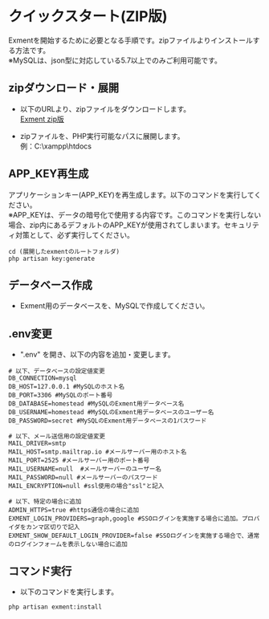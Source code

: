 # クイックスタート(ZIP版)
Exmentを開始するために必要となる手順です。zipファイルよりインストールする方法です。  
※MySQLは、json型に対応している5.7以上でのみご利用可能です。  

## zipダウンロード・展開
- 以下のURLより、zipファイルをダウンロードします。  
[Exment zip版](https://exment.net/downloads/ja/exment.zip)

- zipファイルを、PHP実行可能なパスに展開します。  
例：C:\xampp\htdocs


## APP_KEY再生成
アプリケーションキー(APP_KEY)を再生成します。以下のコマンドを実行してください。  
※APP_KEYは、データの暗号化で使用する内容です。このコマンドを実行しない場合、zip内にあるデフォルトのAPP_KEYが使用されてしまいます。セキュリティ対策として、必ず実行してください。

~~~
cd (展開したexmentのルートフォルダ)
php artisan key:generate
~~~


## データベース作成
- Exment用のデータベースを、MySQLで作成してください。


## .env変更

- ".env" を開き、以下の内容を追加・変更します。  

~~~
# 以下、データベースの設定値変更
DB_CONNECTION=mysql
DB_HOST=127.0.0.1 #MySQLのホスト名
DB_PORT=3306 #MySQLのポート番号
DB_DATABASE=homestead #MySQLのExment用データベース名
DB_USERNAME=homestead #MySQLのExment用データベースのユーザー名
DB_PASSWORD=secret #MySQLのExment用データベースの1パスワード

# 以下、メール送信用の設定値変更
MAIL_DRIVER=smtp
MAIL_HOST=smtp.mailtrap.io #メールサーバー用のホスト名
MAIL_PORT=2525 #メールサーバー用のポート番号
MAIL_USERNAME=null  #メールサーバーのユーザー名
MAIL_PASSWORD=null #メールサーバーのパスワード
MAIL_ENCRYPTION=null #ssl使用の場合"ssl"と記入

# 以下、特定の場合に追加
ADMIN_HTTPS=true #https通信の場合に追加
EXMENT_LOGIN_PROVIDERS=graph,google #SSOログインを実施する場合に追加。プロバイダをカンマ区切りで記入
EXMENT_SHOW_DEFAULT_LOGIN_PROVIDER=false #SSOログインを実施する場合で、通常のログインフォームを表示しない場合に追加
~~~

## コマンド実行
- 以下のコマンドを実行します。

~~~
php artisan exment:install
~~~
